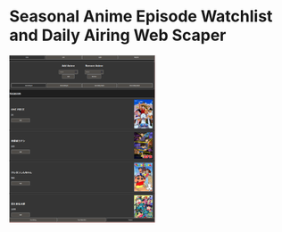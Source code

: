 <h1 align="left">Seasonal Anime Episode Watchlist and Daily Airing Web Scaper</h1>
<https://ganime.kainoagardner.xyz/>
<img src="ganime.png"
     alt="Image"
     style="float: left; margin-right: 10px; height: 300px" />
<p></p>


